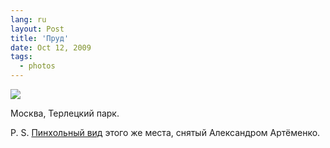 ```yaml
---
lang: ru
layout: Post
title: 'Пруд'
date: Oct 12, 2009
tags:
  - photos
---
```


![](http://wow.sapegin.me/181V3x0l1x3p/2009-10-10-5D-2458-Artem-Sapegin.jpg)

Москва, Терлецкий парк.

P. S. [Пинхольный вид](http://svetlyak.ru/gallery/438/) этого же места, снятый Александром Артёменко.

